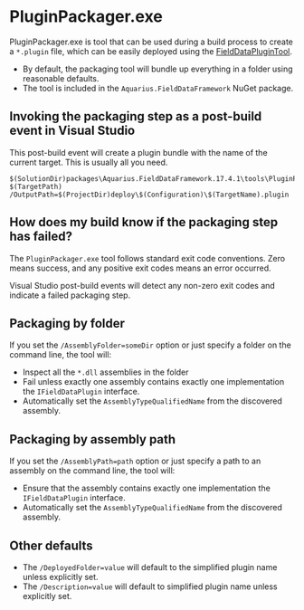 ﻿# PluginPackager.exe

PluginPackager.exe is tool that can be used during a build process to create a `*.plugin` file, which can be easily deployed using the [FieldDataPluginTool](../FieldDataPluginTool).

- By default, the packaging tool will bundle up everything in a folder using reasonable defaults.
- The tool is included in the `Aquarius.FieldDataFramework` NuGet package.

## Invoking the packaging step as a post-build event in Visual Studio

This post-build event will create a plugin bundle with the name of the current target. This is usually all you need.

```
$(SolutionDir)packages\Aquarius.FieldDataFramework.17.4.1\tools\PluginPackager.exe $(TargetPath) /OutputPath=$(ProjectDir)deploy\$(Configuration)\$(TargetName).plugin
```

## How does my build know if the packaging step has failed?

The `PluginPackager.exe` tool follows standard exit code conventions. Zero means success, and any positive exit codes means an error occurred.

Visual Studio post-build events will detect any non-zero exit codes and indicate a failed packaging step.

## Packaging by folder

If you set the `/AssemblyFolder=someDir` option or just specify a folder on the command line, the tool will:
- Inspect all the `*.dll` assemblies in the folder
- Fail unless exactly one assembly contains exactly one implementation the `IFieldDataPlugin` interface.
- Automatically set the `AssemblyTypeQualifiedName` from the discovered assembly.

## Packaging by assembly path

If you set the `/AssemblyPath=path` option or just specify a path to an assembly on the command line, the tool will:
- Ensure that the assembly contains  exactly one implementation the `IFieldDataPlugin` interface.
- Automatically set the `AssemblyTypeQualifiedName` from the discovered assembly.

## Other defaults

- The `/DeployedFolder=value` will default to the simplified plugin name unless explicitly set.
- The `/Description=value` will default to simplified plugin name unless explicitly set.

